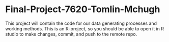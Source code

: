 # Final-Project-7620-Tomlin-Mchugh
This project will contain the code for our data generating processes and working methods. This is an R-project, so you should be able to open it in R studio to make changes, commit, and push to the remote repo.

